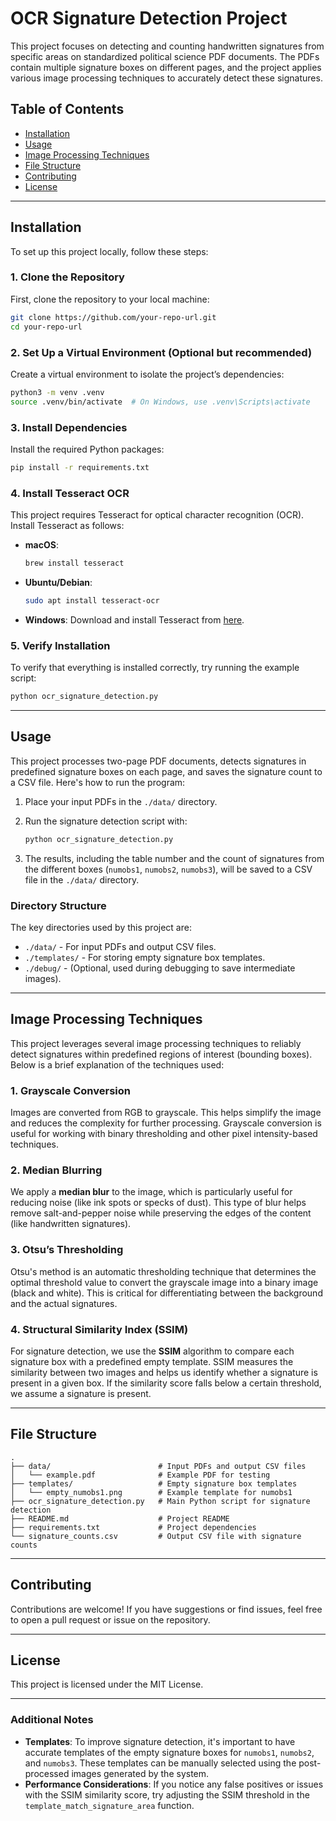 # OCR Signature Detection Project

This project focuses on detecting and counting handwritten signatures from specific areas on standardized political science PDF documents. The PDFs contain multiple signature boxes on different pages, and the project applies various image processing techniques to accurately detect these signatures.

## Table of Contents
- [Installation](#installation)
- [Usage](#usage)
- [Image Processing Techniques](#image-processing-techniques)
- [File Structure](#file-structure)
- [Contributing](#contributing)
- [License](#license)

---

## Installation

To set up this project locally, follow these steps:

### 1. Clone the Repository
First, clone the repository to your local machine:
```bash
git clone https://github.com/your-repo-url.git
cd your-repo-url
```

### 2. Set Up a Virtual Environment (Optional but recommended)
Create a virtual environment to isolate the project’s dependencies:
```bash
python3 -m venv .venv
source .venv/bin/activate  # On Windows, use .venv\Scripts\activate
```

### 3. Install Dependencies
Install the required Python packages:
```bash
pip install -r requirements.txt
```

### 4. Install Tesseract OCR
This project requires Tesseract for optical character recognition (OCR). Install Tesseract as follows:

- **macOS**: 
  ```bash
  brew install tesseract
  ```

- **Ubuntu/Debian**:
  ```bash
  sudo apt install tesseract-ocr
  ```

- **Windows**:
  Download and install Tesseract from [here](https://github.com/tesseract-ocr/tesseract/wiki).

### 5. Verify Installation
To verify that everything is installed correctly, try running the example script:
```bash
python ocr_signature_detection.py
```

---

## Usage

This project processes two-page PDF documents, detects signatures in predefined signature boxes on each page, and saves the signature count to a CSV file. Here's how to run the program:

1. Place your input PDFs in the `./data/` directory.
2. Run the signature detection script with:
   ```bash
   python ocr_signature_detection.py
   ```

3. The results, including the table number and the count of signatures from the different boxes (`numobs1`, `numobs2`, `numobs3`), will be saved to a CSV file in the `./data/` directory.

### Directory Structure
The key directories used by this project are:
- `./data/` - For input PDFs and output CSV files.
- `./templates/` - For storing empty signature box templates.
- `./debug/` - (Optional, used during debugging to save intermediate images).

---

## Image Processing Techniques

This project leverages several image processing techniques to reliably detect signatures within predefined regions of interest (bounding boxes). Below is a brief explanation of the techniques used:

### 1. **Grayscale Conversion**
Images are converted from RGB to grayscale. This helps simplify the image and reduces the complexity for further processing. Grayscale conversion is useful for working with binary thresholding and other pixel intensity-based techniques.

### 2. **Median Blurring**
We apply a **median blur** to the image, which is particularly useful for reducing noise (like ink spots or specks of dust). This type of blur helps remove salt-and-pepper noise while preserving the edges of the content (like handwritten signatures).

### 3. **Otsu’s Thresholding**
Otsu's method is an automatic thresholding technique that determines the optimal threshold value to convert the grayscale image into a binary image (black and white). This is critical for differentiating between the background and the actual signatures.

### 4. **Structural Similarity Index (SSIM)**
For signature detection, we use the **SSIM** algorithm to compare each signature box with a predefined empty template. SSIM measures the similarity between two images and helps us identify whether a signature is present in a given box. If the similarity score falls below a certain threshold, we assume a signature is present.

---

## File Structure

```
.
├── data/                        # Input PDFs and output CSV files
│   └── example.pdf              # Example PDF for testing
├── templates/                   # Empty signature box templates
│   └── empty_numobs1.png        # Example template for numobs1
├── ocr_signature_detection.py   # Main Python script for signature detection
├── README.md                    # Project README
├── requirements.txt             # Project dependencies
└── signature_counts.csv         # Output CSV file with signature counts
```

---

## Contributing

Contributions are welcome! If you have suggestions or find issues, feel free to open a pull request or issue on the repository.

---

## License

This project is licensed under the MIT License.

---

### Additional Notes
- **Templates**: To improve signature detection, it's important to have accurate templates of the empty signature boxes for `numobs1`, `numobs2`, and `numobs3`. These templates can be manually selected using the post-processed images generated by the system.
- **Performance Considerations**: If you notice any false positives or issues with the SSIM similarity score, try adjusting the SSIM threshold in the `template_match_signature_area` function.

